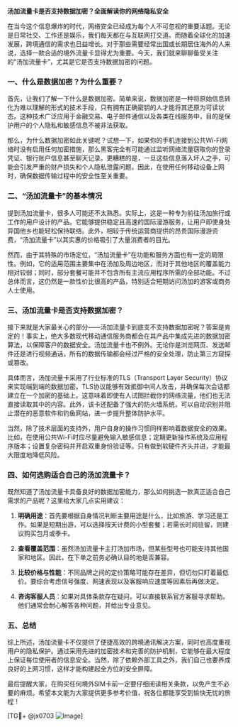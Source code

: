 **汤加流量卡是否支持数据加密？全面解读你的网络隐私安全**

在当今这个信息爆炸的时代，网络安全已经成为每个人不可忽视的重要话题。无论是日常社交、工作还是娱乐，我们每天都在与互联网打交道。而随着全球化的加速发展，跨境通信的需求也日益增长。对于那些需要经常出国或长期居住海外的人来说，选择一款合适的境外流量卡显得尤为重要。今天，我们就来聊聊备受关注的“汤加流量卡”，尤其是它是否支持数据加密的问题。

### 一、什么是数据加密？为什么重要？

首先，让我们了解一下什么是数据加密。简单来说，数据加密是一种将原始信息转化为难以理解的形式的技术手段，只有拥有正确密钥的人才能将其还原为可读状态。这种技术广泛应用于金融交易、电子邮件通信以及各类在线服务中，目的是保护用户的个人隐私和敏感信息不被非法获取。

那么，为什么数据加密如此关键呢？试想一下，如果你的手机连接到公共Wi-Fi网络时没有启用任何加密措施，那么黑客完全有可能通过监听网络流量窃取你的登录凭证、银行账户信息甚至聊天记录。更糟糕的是，一旦这些信息落入坏人之手，可能会引发严重的财产损失和个人隐私泄露问题。因此，在使用任何移动设备上网时，确保数据传输过程中的安全性至关重要。

### 二、“汤加流量卡”的基本情况

提到汤加流量卡，很多人可能还不太熟悉。实际上，这是一种专为前往汤加旅行或工作的用户设计的产品。它能够提供稳定且高速的国际漫游服务，让用户即使身处异国他乡也能轻松保持联络。此外，相较于传统运营商提供的昂贵国际漫游资费，“汤加流量卡”以其实惠的价格吸引了大量消费者的目光。

然而，由于其特殊的市场定位，“汤加流量卡”在功能和服务方面也有一定的局限性。例如，它的适用范围主要集中在汤加及周边地区，而对于其他地区的覆盖能力相对较弱；同时，部分套餐可能并不包含所有主流应用程序所需的全部功能。不过总体而言，这仍然是一款性价比很高的产品，特别适合短期访问汤加的游客或商务人士使用。

### 三、汤加流量卡是否支持数据加密？

接下来就是大家最关心的部分——汤加流量卡到底支不支持数据加密呢？答案是肯定的！事实上，绝大多数现代移动通信服务商都会在其产品中集成先进的数据加密算法，以保障客户的数据安全。汤加流量卡也不例外。无论你是浏览网页、发送邮件还是进行视频通话，所有的数据传输都会经过严格的安全处理，防止第三方窥探或篡改。

具体而言，汤加流量卡采用了行业标准的TLS（Transport Layer Security）协议来实现端到端的数据加密。TLS协议能够有效抵御中间人攻击，并确保每次会话都建立在一个加密的基础上。这意味着即使有人试图拦截你的网络流量，他们也无法直接读取其中的内容。此外，该卡还配备了强大的防火墙系统，可以自动识别并阻止潜在的恶意软件和钓鱼网站，进一步提升整体防护水平。

当然，除了技术层面的支持外，用户自身的操作习惯同样影响着数据安全的效果。比如，在使用公共Wi-Fi时应尽量避免输入敏感信息；定期更新操作系统及应用程序版本；设置复杂密码并开启双重身份验证等。只有做到软硬件齐头并进，才能最大限度地降低风险。

### 四、如何选购适合自己的汤加流量卡？

既然知道了汤加流量卡具备良好的数据加密能力，那么如何挑选一款真正适合自己需求的产品呢？这里给大家几点实用建议：

1. **明确用途**：首先要根据自身情况判断主要用途是什么，比如旅游、学习还是工作。如果是短期出游，可以选择按天计费的小型套餐；若需长时间驻留，则建议购买包月或季卡。

2. **查看覆盖范围**：虽然汤加流量卡主打汤加市场，但某些型号也可能支持其他国家和地区。因此，在下单之前务必确认目的地是否兼容。

3. **比较价格与性能**：不同品牌之间的定价策略可能存在差异，但切勿只盯着最低价。要综合考虑信号强度、网速表现以及客服响应速度等因素后再做决定。

4. **咨询客服人员**：如果对具体条款存在疑问，可以直接联系官方客服寻求帮助。他们通常会耐心解答各种问题，并给出专业意见。

### 五、总结

综上所述，汤加流量卡不仅提供了便捷高效的跨境通讯解决方案，同时也高度重视用户的隐私保护。通过采用先进的加密技术和完善的防护机制，它能够在最大程度上保证每位使用者的信息安全。当然，除了依赖外部工具之外，我们自己也要养成良好的上网习惯，这样才能构建起全方位的安全屏障。

最后提醒大家，在购买任何境外SIM卡前一定要仔细阅读相关条款，以免产生不必要的麻烦。希望本文能为大家提供更多参考价值，祝各位都能享受到愉快无忧的旅程！

[TG💪+ @jx0703 ![Image](https://github.com/user-attachments/assets/dbca1d08-cadb-493c-b0ec-ad6f7a83f270)]